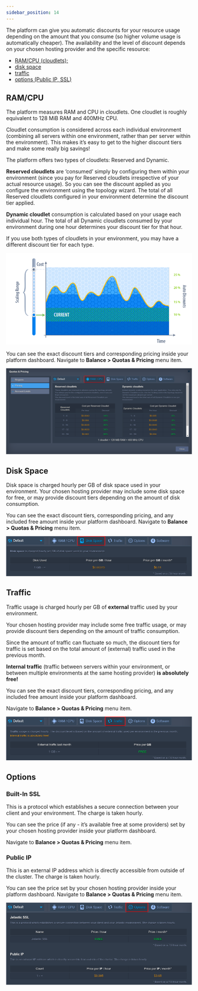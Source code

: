 ```yaml
---
sidebar_position: 14
---
```


The platform can give you automatic discounts for your resource usage depending on the amount that you consume (so higher volume usage is automatically cheaper). The availability and the level of discount depends on your chosen hosting provider and the specific resource:

- [RAM/CPU (cloudlets);](/docs/Account&Pricing/Automatic%20Discounts#ramcpu)
- [disk space](/docs/Account&Pricing/Automatic%20Discounts#disk-space)
- [traffic](/docs/Account&Pricing/Automatic%20Discounts#traffic)
- [options (Public IP, SSL)](/docs/Account&Pricing/Automatic%20Discounts#options)

## RAM/CPU

The platform measures RAM and CPU in cloudlets. One cloudlet is roughly equivalent to 128 MiB RAM and 400MHz CPU.

Cloudlet consumption is considered across each individual environment (combining all servers within one environment, rather than per server within the environment). This makes it’s easy to get to the higher discount tiers and make some really big savings!

The platform offers two types of cloudlets: Reserved and Dynamic.

**Reserved cloudlets** are ‘consumed’ simply by configuring them within your environment (since you pay for Reserved cloudlets irrespective of your actual resource usage). So you can see the discount applied as you configure the environment using the topology wizard. The total of all Reserved cloudlets configured in your environment determine the discount tier applied.

**Dynamic cloudlet** consumption is calculated based on your usage each individual hour. The total of all Dynamic cloudlets consumed by your environment during one hour determines your discount tier for that hour.

If you use both types of cloudlets in your environment, you may have a different discount tier for each type.

<div style={{
    display:'flex',
    justifyContent: 'center',
    margin: '0 0 1rem 0'
}}>

![Locale Dropdown](./img/AutomaticDiscounts/c752af1ddd0661e70b3547b89d994528RAM_CPU.png)

</div>

You can see the exact discount tiers and corresponding pricing inside your platform dashboard.
Navigate to **Balance > Quotas & Pricing** menu item.

<div style={{
    display:'flex',
    justifyContent: 'center',
    margin: '0 0 1rem 0'
}}>

![Locale Dropdown](./img/AutomaticDiscounts/2.png)

</div>

## Disk Space

Disk space is charged hourly per GB of disk space used in your environment.
Your chosen hosting provider may include some disk space for free, or may provide discount tiers depending on the amount of disk consumption.

You can see the exact discount tiers, corresponding pricing, and any included free amount inside your platform dashboard.
Navigate to **Balance > Quotas & Pricing** menu item.

<div style={{
    display:'flex',
    justifyContent: 'center',
    margin: '0 0 1rem 0'
}}>

![Locale Dropdown](./img/AutomaticDiscounts/3.png)

</div>

## Traffic

Traffic usage is charged hourly per GB of **external** traffic used by your environment.

Your chosen hosting provider may include some free traffic usage, or may provide discount tiers depending on the amount of traffic consumption.

Since the amount of traffic can fluctuate so much, the discount tiers for traffic is set based on the total amount of (external) traffic used in the previous month.

**Internal traffic** (traffic between servers within your environment, or between multiple environments at the same hosting provider) **is absolutely free!**

You can see the exact discount tiers, corresponding pricing, and any included free amount inside your platform dashboard.

Navigate to **Balance > Quotas & Pricing** menu item.

<div style={{
    display:'flex',
    justifyContent: 'center',
    margin: '0 0 1rem 0'
}}>

![Locale Dropdown](./img/AutomaticDiscounts/4.png)

</div>

## Options

### Built-In SSL

This is a protocol which establishes a secure connection between your client and your environment. The charge is taken hourly.

You can see the price (if any - it’s available free at some providers) set by your chosen hosting provider inside your platform dashboard.

Navigate to **Balance > Quotas & Pricing** menu item.

### Public IP

This is an external IP address which is directly accessible from outside of the cluster. The charge is taken hourly.

You can see the price set by your chosen hosting provider inside your platform dashboard. Navigate to **Balance > Quotas & Pricing** menu item.

<div style={{
    display:'flex',
    justifyContent: 'center',
    margin: '0 0 1rem 0'
}}>

![Locale Dropdown](./img/AutomaticDiscounts/5.png)

</div>
